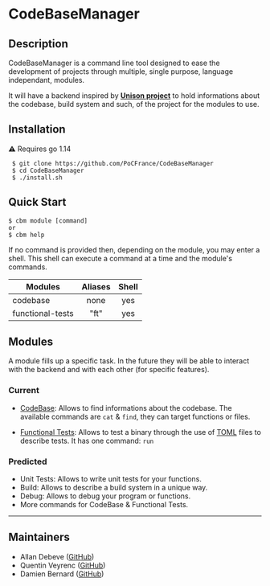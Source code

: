 # CodeBaseManager

## Description
CodeBaseManager is a command line tool designed to ease the development of projects through multiple, single purpose, language independant, modules.

It will have a backend inspired by **[Unison project](https://www.unisonweb.org/)** to hold informations about the codebase, build system and such, of the project for the modules to use.

## Installation

:warning: Requires go 1.14
```
 $ git clone https://github.com/PoCFrance/CodeBaseManager
 $ cd CodeBaseManager
 $ ./install.sh
```
## Quick Start

```
$ cbm module [command]
or
$ cbm help
```

If no command is provided then, depending on the module, you may enter a shell. This shell can execute a command at a time and the module's commands.

|        Modules    | Aliases | Shell |
|-------------------|:-------:|:-----:|
|codebase           | none    | yes |
|functional-tests   | "ft" | yes |

## Modules
A module fills up a specific task. In the future they will be able to interact with the backend and with each other (for specific features).

### Current

- [CodeBase](/modules/codebase/README.md): Allows to find informations about the codebase. The available commands are `cat` & `find`, they can target functions or files.

- [Functional Tests](/modules/funcTests/README.md): Allows to test a binary through the use of [TOML](https://github.com/toml-lang/toml) files to describe tests. It has one command: `run`

### Predicted

- Unit Tests: Allows to write unit tests for your functions.
- Build: Allows to describe a build system in a unique way.
- Debug: Allows to debug your program or functions.
- More commands for CodeBase & Functional Tests.


------------
## Maintainers

 - Allan Debeve ([GitHub](https://github.com/Gfaim))
 - Quentin Veyrenc ([GitHub](https://github.com/VrncQuentin))
 - Damien Bernard ([GitHub](https://github.com/Encorpluptit))
